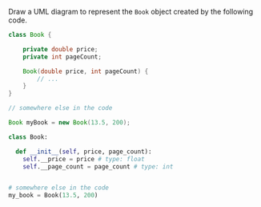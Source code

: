 <panel header="{{ icon_Q }} Draw Book object">
<question>

Draw a UML diagram to represent the `Book` object created by the following code.

<div class="alt-java">

```java
class Book {

    private double price;
    private int pageCount;

    Book(double price, int pageCount) {
        // ...
    }
}

// somewhere else in the code

Book myBook = new Book(13.5, 200);
```
</div>
<div class="alt-python">

```python
class Book:

  def __init__(self, price, page_count):
    self.__price = price # type: float
    self.__page_count = page_count # type: int


# somewhere else in the code
my_book = Book(13.5, 200)
```
</div>

</question>
</panel>
